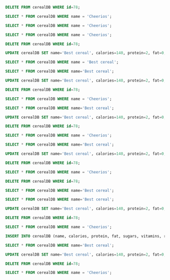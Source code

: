 ```sql
DELETE FROM cerealDB WHERE id=78;
```

```sql
SELECT * FROM cerealDB WHERE name = 'Cheerios';
```

```sql
SELECT * FROM cerealDB WHERE name = 'Cheerios';
```

```sql
SELECT * FROM cerealDB WHERE name = 'Cheerios';
```

```sql
DELETE FROM cerealDB WHERE id=78;
```

```sql
UPDATE cerealDB SET name='Best cereal', calories=140, protein=2, fat=0, sugars=5, vitamins=25, rating=90 WHERE id=78;
```

```sql
SELECT * FROM cerealDB WHERE name = 'Best cereal';
```

```sql
SELECT * FROM cerealDB WHERE name='Best cereal';
```

```sql
UPDATE cerealDB SET name='Best cereal', calories=140, protein=2, fat=0, sugars=5, vitamins=25, rating=90 WHERE id=78;
```

```sql
DELETE FROM cerealDB WHERE id=78;
```

```sql
SELECT * FROM cerealDB WHERE name = 'Cheerios';
```

```sql
SELECT * FROM cerealDB WHERE name='Best cereal';
```

```sql
UPDATE cerealDB SET name='Best cereal', calories=140, protein=2, fat=0, sugars=5, vitamins=25, rating=90 WHERE id=78;
```

```sql
DELETE FROM cerealDB WHERE id=78;
```

```sql
SELECT * FROM cerealDB WHERE name = 'Cheerios';
```

```sql
SELECT * FROM cerealDB WHERE name='Best cereal';
```

```sql
UPDATE cerealDB SET name='Best cereal', calories=140, protein=2, fat=0, sugars=5, vitamins=25, rating=90 WHERE id=78;
```

```sql
DELETE FROM cerealDB WHERE id=78;
```

```sql
SELECT * FROM cerealDB WHERE name = 'Cheerios';
```

```sql
DELETE FROM cerealDB WHERE id=78;
```

```sql
SELECT * FROM cerealDB WHERE name='Best cereal';
```

```sql
SELECT * FROM cerealDB WHERE name='Best cereal';
```

```sql
UPDATE cerealDB SET name='Best cereal', calories=140, protein=2, fat=0, sugars=5, vitamins=25, rating=90 WHERE id=78;
```

```sql
DELETE FROM cerealDB WHERE id=78;
```

```sql
SELECT * FROM cerealDB WHERE name = 'Cheerios';
```

```sql
INSERT INTO cerealDB (name, calories, protein, fat, sugars, vitamins, rating) VALUES ('Best cereal', 150, 3, 1, 1, 30, 99.9);
```

```sql
SELECT * FROM cerealDB WHERE name='Best cereal';
```

```sql
UPDATE cerealDB SET name='Best cereal', calories=140, protein=2, fat=0, sugars=5, vitamins=25, rating=90 WHERE id=78;
```

```sql
DELETE FROM cerealDB WHERE id=78;
```

```sql
SELECT * FROM cerealDB WHERE name = 'Cheerios';
```


